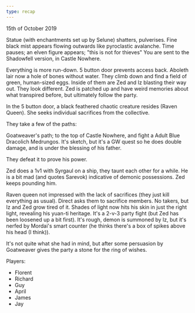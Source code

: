```yaml
---
type: recap
---
```


15th of October 2019

Statue (with enchantments set up by Selune) shatters, pulverises. Fine black mist appears flowing outwards like pyroclastic avalanche.
Time pauses; an elven figure appears; "this is not for thieves"
You are sent to the Shadowfell version, in Castle Nowhere.

Everything is more run-down. 5 button door prevents access back. Aboleth lair now a hole of bones without water. They climb down and find a field of green, human-sized eggs.
Inside of them are Zed and Iz blasting their way out. They look different. Zed is patched up and have weird memories about what transpired before, but ultimately follow the party.

In the 5 button door, a black feathered chaotic creature resides (Raven Queen). She seeks individual sacrifices from the collective.

They take a few of the paths:

Goatweaver's path; to the top of Castle Nowhere, and fight a Adult Blue Dracolich Medrungos. It's sketch, but it's a GW quest so he does double damage, and is under the blessing of his father.

They defeat it to prove his power.

Zed does a 1v1 with Syrgaul on a ship, they taunt each other for a while. He is a bit mad (and quotes Sarevok) indicative of demonic possessions. Zed keeps pounding him.

Raven queen not impressed with the lack of sacrifices (they just kill everything as usual). Direct asks them to sacrifice members.
No takers, but Iz and Zed grow tired of it. Shades of light now hits his skin in just the right light, revealing his yuan-ti heritage. It's a 2-v-3 party fight (but Zed has been loosened up a bit first). It's rough, demon is summoned by Iz, but it's nerfed by Mordai's smart counter (he thinks there's a box of spikes above his head (I think)).

It's not quite what she had in mind, but after some persuasion by Goatweaver gives the party a stone for the ring of wishes.

Players:
- Florent
- Richard
- Guy
- April
- James
- Jay